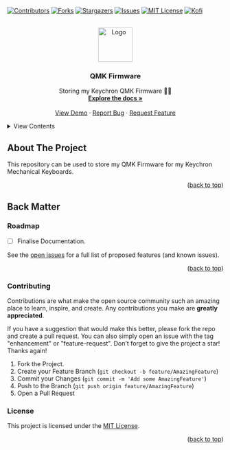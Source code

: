 <!-- TOP ROW OF BADGES -->

[![Contributors][contributors-shield]][contributors-url]
[![Forks][forks-shield]][forks-url]
[![Stargazers][stars-shield]][stars-url]
[![Issues][issues-shield]][issues-url]
[![MIT License][license-shield]][license-url]
[![Kofi][kofi-badge]][kofi-url]

<a name="readme-top"></a>

<!-- PROJECT LOGO -->
<br />
<div align="center">
  <a href="https://github.com/smcnab1/qmk-firmware">
    <img src="https://github.com/smcnab1/qmk-firmware/blob/master/.github/images/QMK%20Icon.png?raw=true" alt="Logo" width="80" height="80">
  </a>

<h3 align="center">QMK Firmware</h3>

  <p align="center">
    Storing my Keychron QMK Firmware 🚀📁
    <br />
    <a href="https://github.com/smcnab1/qmk-firmware"><strong>Explore the docs »</strong></a>
    <br />
    <br />
    <a href="https://github.com/smcnab1/qmk-firmware">View Demo</a>
    ·
    <a href="https://github.com/smcnab1/qmk-firmware/issues">Report Bug</a>
    ·
    <a href="https://github.com/smcnab1/qmk-firmware/issues">Request Feature</a>
  </p>
</div>

<details>
  <summary>View Contents</summary>

_Last Updated DATE_
<!-- toc -->

- [About The Project](#about-the-project)
- [Back Matter](#back-matter)
  - [Roadmap](#roadmap)
  - [Contributing](#contributing)
  - [License](#license)

<!-- tocstop -->
  
</details>

<!-- ABOUT THE PROJECT -->
## About The Project
  
This repository can be used to store my QMK Firmware for my Keychron Mechanical Keyboards.

<p align="right">(<a href="#readme-top">back to top</a>)</p>

## Back Matter

<!-- ROADMAP -->
### Roadmap

- [ ] Finalise Documentation.

See the [open issues](https://github.com/smcnab1/qmk-firmware/issues) for a full list of proposed features (and known issues).

<p align="right">(<a href="#readme-top">back to top</a>)</p>

<!-- CONTRIBUTING -->

<a name="contributing"></a>

### Contributing

Contributions are what make the open source community such an amazing place to learn, inspire, and create. Any contributions you make are **greatly appreciated**.

If you have a suggestion that would make this better, please fork the repo and create a pull request. You can also simply open an issue with the tag "enhancement" or "feature-request".
Don't forget to give the project a star! Thanks again!

1. Fork the Project.
2. Create your Feature Branch (`git checkout -b feature/AmazingFeature`)
3. Commit your Changes (`git commit -m 'Add some AmazingFeature'`)
4. Push to the Branch (`git push origin feature/AmazingFeature`)
5. Open a Pull Request

### License

This project is licensed under the [MIT License](LICENSE.md).

<p align="right">(<a href="#readme-top">back to top</a>)</p>

<!-- MARKDOWN LINKS & IMAGES -->

[contributors-shield]: https://img.shields.io/github/contributors/smcnab1/qmk-firmware.svg?style=for-the-badge
[contributors-url]: https://github.com/smcnab1/qmk-firmware/graphs/contributors
[forks-shield]: https://img.shields.io/github/forks/smcnab1/qmk-firmware.svg?style=for-the-badge
[forks-url]: https://github.com/smcnab1/qmk-firmware/network/members
[stars-shield]: https://img.shields.io/github/stars/smcnab1/qmk-firmware.svg?style=for-the-badge
[stars-url]: https://github.com/smcnab1/qmk-firmware/stargazers
[issues-shield]: https://img.shields.io/github/issues/smcnab1/qmk-firmware.svg?style=for-the-badge
[issues-url]: https://github.com/smcnab1/qmk-firmware/issues
[license-shield]: https://img.shields.io/github/license/smcnab1/qmk-firmware.svg?style=for-the-badge
[license-url]: https://github.com/smcnab1/qmk-firmware/blob/master/LICENSE.md
[linkedin-shield]: https://img.shields.io/badge/-LinkedIn-black.svg?style=for-the-badge&logo=linkedin&colorB=555
[linkedin-url]: https://www.linkedin.com/in/sammcnab/
[product-screenshot]: images/screenshot.png
[email-badge]: https://img.shields.io/badge/Email-D14836?style=for-the-badge&logo=gmail&logoColor=white
[email-url]: mailto:sam@sammcnab.co.uk
[git-badge]: https://img.shields.io/badge/GitHub-100000?style=for-the-badge&logo=github&logoColor=white
[git-url]: https://github.com/smcnab1
[kofi-badge]: https://ko-fi.com/img/githubbutton_sm.svg
[kofi-url]: https://ko-fi.com/sammcnab1
